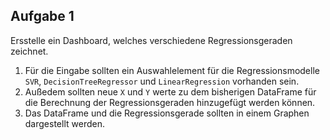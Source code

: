 ## Aufgabe 1

Ersstelle ein Dashboard, welches verschiedene Regressionsgeraden zeichnet.

1. Für die Eingabe sollten ein Auswahlelement für die Regressionsmodelle `SVR`, `DecisionTreeRegressor` und `LinearRegression` vorhanden sein.
2. Außedem sollten neue `X` und `Y` werte zu dem bisherigen DataFrame für die Berechnung der Regressionsgeraden hinzugefügt werden können.
3. Das DataFrame und die Regressionsgerade sollten in einem Graphen dargestellt werden.